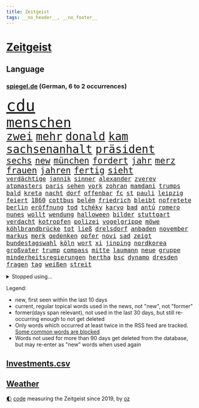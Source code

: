 ```yaml
---
title: Zeitgeist
tags: __no_header__, __no_footer__
---
```


# [Zeitgeist](https://oliz.io/zeitgeist/)

## Language

<h3><a href="https://www.spiegel.de" target="_blank">spiegel.de</a> (German, 6 to 2 occurrences)</h3>
<p style="font-family:monospace">
<span style="font-size:32pt"><a href="news_links.html#cdu" class="current">cdu</a></span>
<br>
<span style="font-size:27pt"><a href="news_links.html#menschen" class="current">menschen</a></span>
<br>
<span style="font-size:22pt"><a href="news_links.html#zwei" class="current">zwei</a></span>
<span style="font-size:22pt"><a href="news_links.html#mehr" class="current">mehr</a></span>
<span style="font-size:22pt"><a href="news_links.html#donald" class="current">donald</a></span>
<span style="font-size:22pt"><a href="news_links.html#kam" class="current">kam</a></span>
<span style="font-size:22pt"><a href="news_links.html#sachsenanhalt" class="current">sachsenanhalt</a></span>
<span style="font-size:22pt"><a href="news_links.html#präsident" class="current">präsident</a></span>
<br>
<span style="font-size:17pt"><a href="news_links.html#sechs" class="current">sechs</a></span>
<span style="font-size:17pt"><a href="news_links.html#new" class="current">new</a></span>
<span style="font-size:17pt"><a href="news_links.html#münchen" class="current">münchen</a></span>
<span style="font-size:17pt"><a href="news_links.html#fordert" class="current">fordert</a></span>
<span style="font-size:17pt"><a href="news_links.html#jahr" class="current">jahr</a></span>
<span style="font-size:17pt"><a href="news_links.html#merz" class="current">merz</a></span>
<span style="font-size:17pt"><a href="news_links.html#frauen" class="current">frauen</a></span>
<span style="font-size:17pt"><a href="news_links.html#jahren" class="current">jahren</a></span>
<span style="font-size:17pt"><a href="news_links.html#fertig" class="current">fertig</a></span>
<span style="font-size:17pt"><a href="news_links.html#sieht" class="current">sieht</a></span>
<br>
<span style="font-size:12pt"><a href="news_links.html#verdächtige" class="current">verdächtige</a></span>
<span style="font-size:12pt"><a href="news_links.html#jannik" class="current">jannik</a></span>
<span style="font-size:12pt"><a href="news_links.html#sinner" class="current">sinner</a></span>
<span style="font-size:12pt"><a href="news_links.html#alexander" class="current">alexander</a></span>
<span style="font-size:12pt"><a href="news_links.html#zverev" class="current">zverev</a></span>
<span style="font-size:12pt"><a href="news_links.html#atpmasters" class="new">atpmasters</a></span>
<span style="font-size:12pt"><a href="news_links.html#paris" class="current">paris</a></span>
<span style="font-size:12pt"><a href="news_links.html#sehen" class="current">sehen</a></span>
<span style="font-size:12pt"><a href="news_links.html#york" class="current">york</a></span>
<span style="font-size:12pt"><a href="news_links.html#zohran" class="current">zohran</a></span>
<span style="font-size:12pt"><a href="news_links.html#mamdani" class="current">mamdani</a></span>
<span style="font-size:12pt"><a href="news_links.html#trumps" class="current">trumps</a></span>
<span style="font-size:12pt"><a href="news_links.html#bald" class="current">bald</a></span>
<span style="font-size:12pt"><a href="news_links.html#kreta" class="new">kreta</a></span>
<span style="font-size:12pt"><a href="news_links.html#nacht" class="current">nacht</a></span>
<span style="font-size:12pt"><a href="news_links.html#dorf" class="current">dorf</a></span>
<span style="font-size:12pt"><a href="news_links.html#offenbar" class="current">offenbar</a></span>
<span style="font-size:12pt"><a href="news_links.html#fc" class="current">fc</a></span>
<span style="font-size:12pt"><a href="news_links.html#st" class="current">st</a></span>
<span style="font-size:12pt"><a href="news_links.html#pauli" class="current">pauli</a></span>
<span style="font-size:12pt"><a href="news_links.html#leipzig" class="current">leipzig</a></span>
<span style="font-size:12pt"><a href="news_links.html#feiert" class="current">feiert</a></span>
<span style="font-size:12pt"><a href="news_links.html#1860" class="current">1860</a></span>
<span style="font-size:12pt"><a href="news_links.html#cottbus" class="current">cottbus</a></span>
<span style="font-size:12pt"><a href="news_links.html#belém" class="current">belém</a></span>
<span style="font-size:12pt"><a href="news_links.html#friedrich" class="current">friedrich</a></span>
<span style="font-size:12pt"><a href="news_links.html#bleibt" class="current">bleibt</a></span>
<span style="font-size:12pt"><a href="news_links.html#nofretete" class="new">nofretete</a></span>
<span style="font-size:12pt"><a href="news_links.html#berlin" class="current">berlin</a></span>
<span style="font-size:12pt"><a href="news_links.html#eröffnung" class="current">eröffnung</a></span>
<span style="font-size:12pt"><a href="news_links.html#tod" class="current">tod</a></span>
<span style="font-size:12pt"><a href="news_links.html#tchéky" class="new">tchéky</a></span>
<span style="font-size:12pt"><a href="news_links.html#karyo" class="new">karyo</a></span>
<span style="font-size:12pt"><a href="news_links.html#bad" class="current">bad</a></span>
<span style="font-size:12pt"><a href="news_links.html#antú" class="new">antú</a></span>
<span style="font-size:12pt"><a href="news_links.html#romero" class="current">romero</a></span>
<span style="font-size:12pt"><a href="news_links.html#nunes" class="new">nunes</a></span>
<span style="font-size:12pt"><a href="news_links.html#wollt" class="current">wollt</a></span>
<span style="font-size:12pt"><a href="news_links.html#wendung" class="current">wendung</a></span>
<span style="font-size:12pt"><a href="news_links.html#halloween" class="current">halloween</a></span>
<span style="font-size:12pt"><a href="news_links.html#bilder" class="current">bilder</a></span>
<span style="font-size:12pt"><a href="news_links.html#stuttgart" class="current">stuttgart</a></span>
<span style="font-size:12pt"><a href="news_links.html#verdacht" class="current">verdacht</a></span>
<span style="font-size:12pt"><a href="news_links.html#kotropfen" class="new">kotropfen</a></span>
<span style="font-size:12pt"><a href="news_links.html#polizei" class="current">polizei</a></span>
<span style="font-size:12pt"><a href="news_links.html#vogelgrippe" class="new">vogelgrippe</a></span>
<span style="font-size:12pt"><a href="news_links.html#möwe" class="new">möwe</a></span>
<span style="font-size:12pt"><a href="news_links.html#köhlbrandbrücke" class="new">köhlbrandbrücke</a></span>
<span style="font-size:12pt"><a href="news_links.html#tot" class="current">tot</a></span>
<span style="font-size:12pt"><a href="news_links.html#ließ" class="current">ließ</a></span>
<span style="font-size:12pt"><a href="news_links.html#drelsdorf" class="new">drelsdorf</a></span>
<span style="font-size:12pt"><a href="news_links.html#anbaden" class="new">anbaden</a></span>
<span style="font-size:12pt"><a href="news_links.html#november" class="current">november</a></span>
<span style="font-size:12pt"><a href="news_links.html#markus" class="current">markus</a></span>
<span style="font-size:12pt"><a href="news_links.html#merk" class="new">merk</a></span>
<span style="font-size:12pt"><a href="news_links.html#gedenken" class="current">gedenken</a></span>
<span style="font-size:12pt"><a href="news_links.html#opfer" class="current">opfer</a></span>
<span style="font-size:12pt"><a href="news_links.html#novi" class="new">novi</a></span>
<span style="font-size:12pt"><a href="news_links.html#sad" class="new">sad</a></span>
<span style="font-size:12pt"><a href="news_links.html#zeigt" class="current">zeigt</a></span>
<span style="font-size:12pt"><a href="news_links.html#bundestagswahl" class="current">bundestagswahl</a></span>
<span style="font-size:12pt"><a href="news_links.html#köln" class="current">köln</a></span>
<span style="font-size:12pt"><a href="news_links.html#wort" class="current">wort</a></span>
<span style="font-size:12pt"><a href="news_links.html#xi" class="current">xi</a></span>
<span style="font-size:12pt"><a href="news_links.html#jinping" class="current">jinping</a></span>
<span style="font-size:12pt"><a href="news_links.html#nordkorea" class="current">nordkorea</a></span>
<span style="font-size:12pt"><a href="news_links.html#großvater" class="current">großvater</a></span>
<span style="font-size:12pt"><a href="news_links.html#trump" class="current">trump</a></span>
<span style="font-size:12pt"><a href="news_links.html#compass" class="new">compass</a></span>
<span style="font-size:12pt"><a href="news_links.html#mitte" class="current">mitte</a></span>
<span style="font-size:12pt"><a href="news_links.html#laumann" class="current">laumann</a></span>
<span style="font-size:12pt"><a href="news_links.html#neue" class="current">neue</a></span>
<span style="font-size:12pt"><a href="news_links.html#gruppe" class="current">gruppe</a></span>
<span style="font-size:12pt"><a href="news_links.html#minderheitsregierungen" class="new">minderheitsregierungen</a></span>
<span style="font-size:12pt"><a href="news_links.html#hertha" class="current">hertha</a></span>
<span style="font-size:12pt"><a href="news_links.html#bsc" class="current">bsc</a></span>
<span style="font-size:12pt"><a href="news_links.html#dynamo" class="new">dynamo</a></span>
<span style="font-size:12pt"><a href="news_links.html#dresden" class="current">dresden</a></span>
<span style="font-size:12pt"><a href="news_links.html#fragen" class="current">fragen</a></span>
<span style="font-size:12pt"><a href="news_links.html#tag" class="current">tag</a></span>
<span style="font-size:12pt"><a href="news_links.html#weißen" class="current">weißen</a></span>
<span style="font-size:12pt"><a href="news_links.html#streit" class="current">streit</a></span>
</p>
<details>
<summary>Stopped using...</summary>
<p class="former" style="font-size:12pt">
situation(1837) alternativen(1836) echte(1836) kehrt(1835) kriminellen(1835) vergeben(1835) wunsch(1835) ausgesprochen(1834) verantworten(1834) einzelne(1833) jüngsten(1833) arsenal(1832) begründung(1832) gefährlichen(1832) hinterher(1832) polizist(1832) studierende(1832) befürchtet(1831) dokumente(1831) englische(1831) beschluss(1830) bundesländer(1830) hintergründe(1830) strafen(1830) dachte(1829) deutlichen(1829) rückschlag(1829) verhaftet(1829) gefährlicher(1828) material(1828) nationen(1828) gehalten(1827) nürnberg(1827) rheinlandpfalz(1827) sicherheitsbehörden(1827) superstar(1827) anteil(1826) nominiert(1826) philippinen(1826) sports(1826) autobahn(1825) greifen(1825) großbritanniens(1825) verschwunden(1825) 300(1824) senkt(1824) spott(1824) stärke(1824) teilnehmen(1824) wiederholt(1824) 33(1823) altes(1823) dementiert(1823) drastisch(1823) dreimal(1823) trennen(1822) veranstalter(1822) absage(1821) endgültig(1821) massive(1821) verbindet(1821) annalena(1819) baerbock(1819) sendung(1816) belegen(1814) affäre(1813) konkrete(1812) konsum(1812) behalten(1809) einschränkungen(1809) herz(1808) schrecken(1805) katholischen(1804) gelandet(1803) wachsen(1801) holte(1798) hafen(1797) thüringer(1793) schützt(1789) staatlichen(1784) ausgetragen(1777) einblicke(1776) rache(1767) berichtete(1735) konservative(1670) strecken(1669) interessen(1634) militärische(1625) 38(1600) ohnehin(1564) cup(1557) kuriose(1524) universität(1498) mike(1494) worum(1481) unserem(1416) schloss(1405) spielern(1366) verbessern(1355) emotionalen(1349) stabil(1321) heiß(1265) schlamm(1256) lob(1221) sexuell(1221) deutsch(1205) trans(1198) erdbeben(1191) revolution(1175) studieren(1162) auseinander(1137) fliegt(1112) hit(1102) versehen(1098) kohl(1093) rückstand(1088) jüdische(1061) redet(1061) steigern(1039) flogen(1037) praxis(1025) kongo(1021) jung(1018) heimische(1017) springen(1007) wand(1001) zwingt(998) liebt(994) verdächtigt(994) richtigen(980) schöner(980) vermeintliche(977) uefa(974) loswerden(967) duisburg(956) hamilton(956) lewis(956) vereinten(954) zogen(953) emotionen(930) wohnen(925) helmut(914) court(900) arabischen(890) vergeltung(889) auswirken(881) schlagabtausch(871) open(866) herkunft(859) klassiker(849) schuldenbremse(845) stellvertretende(845) basis(844) auswahl(837) schmidt(831) erderwärmung(822) stockt(821) nahostkonflikt(819) sicherheitsmaßnahmen(816) service(807) dich(795) dauerte(788) verkehrsunfall(782) anläuft(762) besserung(759) auftritte(758) demokratischen(754) comedian(751) belästigt(749) eustaaten(749) ausbruch(748) hinterlässt(737) gerechnet(736) versuche(732) nominierung(729) damaskus(717) 1990(716) reagierten(714) via(709) bereiten(708) beschuldigte(693) ruanda(685) dorthin(665) landung(660) viertelfinale(658) huthimiliz(650) gleichberechtigung(641) spannend(635) sächsische(631) verwehrt(627) spiegelredakteur(625) finanzielle(623) rundfunk(619) wütet(591) scheidung(588) wirtschaftskrise(587) stewart(585) möglichkeit(584) superstars(584) fotografiert(582) kreativ(581) vertritt(575) jeff(574) marihuana(571) kulissen(566) boss(564) tennisspielerin(561) spielten(559) entlassung(555) mögliches(553) set(552) elefanten(549) brände(540) akteure(538) kontrollen(537) flut(529) dänische(527) jessica(527) 21jährige(522) verdachtsfall(518) enorme(517) gewachsen(516) besitzt(514) perfekt(513) gemessen(504) feinde(494) ereignisse(492) /(489) lösungen(489) einrichtungen(482) urteile(482) vielfalt(481) 24jähriger(477) bürgerinnen(474) strategien(474) wachsende(473) kontinent(471) jährlich(462) verkörpert(459) überprüft(458) entsprechenden(453) merkt(448) unsicherheit(448) konkret(443) bundesnetzagentur(442) ahmed(436) zögern(434) lka(433) entlassungen(424) kurzzeitig(423) todesfälle(423) satiriker(422) punktet(419) besetzen(417) flüchtet(415) streichung(412) plattformen(411) usbürger(411) 2011(410) gewandt(400) ratlos(400) parteifreund(398) bruchteil(397) bundesrichter(394) gelangen(393) anzahl(392) einzelnen(392) tiefer(391) dreieinhalb(388) hadert(388) ehre(385) zeitung(384) jordanien(380) morgens(377) statements(377) söhne(377) psg(376) veranstaltungen(371) trends(366) eingelegt(363) harmlos(359) option(357) sprüchen(357) amtsantritt(356) ukrainepolitik(356) gebäuden(355) größeres(355) einflussnahme(354) meteorologen(354) bundesrat(350) joseph(344) ausgegeben(342) hauptdarsteller(342) unterschiedlichen(341) selbstbewusst(340) kliniken(339) pyrotechnik(339) zuschüsse(337) exchef(336) gefängnisstrafe(327) drohung(326) schuh(325) suspendiert(320) wecken(318) delegation(317) rahmen(315) ministerien(312) begehrt(311) grundsatz(308) spurensuche(301) disney+(298) absolut(294) bußgelder(294) spotify(293) bauern(292) entsprechendes(292) übergangsregierung(292) absetzung(291) freigegeben(291) verlockend(291) emma(290) solch(290) adolf(289) dreh(289) bot(288) bip(287) erwartete(287) usunternehmen(287) milliardenschwere(286) pfarrer(286) gazakriegs(285) grünes(285) alsharaa(282) vorbereitung(281) kauflaune(280) verlängern(277) schauspielers(276) johanna(272) massiver(272) bundesagentur(270) bangkok(269) teslachefs(266) trauerfeier(265) uran(265) abgeschaltet(264) atomkraftwerk(264) heidelberg(262) firewall(259) unschuldig(258) aufbau(257) manuela(257) rosa(257) dekret(255) posts(254) unterrichtet(252) spannung(251) agentur(249) gerückt(249) berlinerin(247) gelaufen(246) ausschließen(243) auszuschließen(241) schranken(241) schärfer(241) transparenz(241) uszölle(241) barcelonas(239) adipositas(238) hohem(238) voice(238) oper(237) runter(237) liveanalyse(236) wimbledon(233) intendant(231) lebten(231) zimmermann(231) griechischen(229) supreme(229) verwaltung(229) #metoo(228) kassel(227) landesweit(226) parteifreunde(226) forscherteam(224) leistungen(224) monaco(223) reichsbürgergruppe(223) g(221) onlinehändler(221) generäle(220) salzburg(219) river(218) rückzieher(217) erschaffen(216) schwangere(216) flüssigkeit(215) hochrangige(214) hendrik(213) extremisten(212) verdammt(212) zecken(212) cent(211) beteiligte(208) formiert(208) wiederaufnahme(208) fauxpas(205) gesamte(205) schwesig(204) 13000(203) mancher(203) drohnenattacke(200) etat(200) kürzer(200) heimatschutzministerin(199) himmelskörper(199) tusk(199) gefüllt(197) alltags(196) gekippt(196) gott(196) stützpunkte(196) 18000(195) einreise(195) fremdverschulden(194) indes(193) kalender(193) autozulieferer(190) bezalel(190) smotrich(190) begriffe(189) boykott(189) disney(189) verabschiedete(189) abermals(188) ermordete(188) islam(188) anpassung(187) breite(187) memoiren(186) fahrräder(182) leinwand(182) ndr(182) ansagen(181) funktion(181) schalten(181) stich(181) harvard(180) aufreger(179) ermahnt(179) fernverkehr(179) schwäbischen(178) erfindet(177) explosionen(177) fossilen(177) ultrarechte(176) wenden(176) bremse(175) prognose(175) trockenheit(175) hitzewellen(174) hoffmann(173) netze(173) bergab(169) zorn(169) rädern(168) aufnahme(167) kriegsbeginn(167) witz(167) balearen(166) jk(166) rowling(166) batterien(165) entfremdet(164) regenfällen(164) hobby(163) großmutter(162) hackerangriff(162) laute(162) lebewesen(162) linienrichter(162) erfüllung(160) telegram(160) unionspolitiker(160) arten(159) scharfen(159) abgeschossen(158) lokal(157) handelsabkommen(155) kremlsprecher(155) nordkoreas(155) telefonate(155) wednesday(155) 12000(154) csd(154) genozid(154) heikle(154) wichtigster(154) italienischer(153) jahrzehnt(153) religion(153) aggressiver(152) bedankt(152) krankenwagen(152) usjustizministerium(152) blackout(151) carey(151) erholen(151) hinterfragt(151) mariah(151) nordamerika(151) schnellere(151) summer(151) außergewöhnlichen(150) christliche(150) packt(150) routen(150) erweist(149) verdrängen(149) hatz(148) mahmoud(148) saporischschja(148) türmen(148) unternimmt(148) netzwerken(147) schutzmaßnahmen(147) abc(146) einstufung(146) hektar(146) irgendwie(145) spdkandidatin(145) theorien(145) befördern(144) krah(144) fußballtrainer(142) weiblicher(142) 103(141) norddeutschland(141) schlangen(141) wanderung(140) ältesten(140) historikerin(139) promis(139) teamchef(139) verivox(139) vorgaben(139) ansage(138) exkanzler(138) kampfjet(138) passierte(137) reichsbürger(137) schwerdtner(137) nationalistische(136) spionageverdacht(136) chefsache(135) mieter(135) regionalverkehr(135) unterdrücken(135) cool(134) miene(134) sparpläne(134) öffentlichrechtliche(133) antwortet(132) fraglich(132) prominenz(132) syriens(132) variante(132) beanspruchen(131) vergessene(131) cover(130) exklusiven(128) exmitarbeiter(128) registriert(128) verzweifeln(128) iranischer(127) kneipen(127) wgzimmerpreise(127) wohnviertel(127) zwecke(127) timo(126) bahnverkehr(125) coco(125) ermordung(125) gauff(125) gegessen(125) ausbrechen(123) bienen(123) eingeklemmt(123) besorgniserregend(122) entspannte(122) fusion(122) patientin(122) stau(122) befürworten(121) heilbronn(121) plenarsaal(121) präsenz(121) verschüttet(121) koblenz(120) rückruf(120) schwingt(120) eröffnete(118) hellt(118) objekt(118) spezielles(118) stadien(118) mietpreisbremse(117) verbrauchern(117) autofahrerin(116) ökosystem(115) abwehr(114) championsleaguesieger(114) leistete(114) befanden(113) transfers(113) scharmützel(112) schilderte(112) stürmt(112) absichern(111) dogg(111) gelöscht(111) snoop(111) videospiel(111) camping(110) atomanlagen(109) lilly(107) dunkler(106) kontroverse(106) neffe(105) altersgrenze(104) altersgrenzen(104) bahnübergang(104) fäuste(104) geradezu(104) ferieninsel(103) anlegt(102) beordert(102) daily(102) eiskalt(102) harz(102) neunjährigen(102) sachbuch(102) ressort(101) kommandeur(100) partners(100) sergio(100) kriegskurs(99) verwandt(99) bewahren(97) dürren(97) oberleitung(97) schenkt(95) toll(95) santorini(94) angereichertes(92) furcht(92) geschäftsfrau(92) grenzübergang(92) nonnen(92) vorbildlich(92) musikalisch(91) niger(91) chefarzt(90) diva(90) kloster(90) linkenchefin(90) nationales(90) buenos(89) globus(89) look(89) matthäus(89) nachzahlungen(89) willkür(89) grandiose(88) militärkolonnen(88) trip(88) abzuholen(87) aitana(87) bonmatí(87) exfußballstar(87) gibt’s(87) beworfen(86) bundesrechnungshofs(86) gedanke(86) gmbh(86) tropische(86) verfassungsrichterin(86) abgestellte(85) bob(85) frachter(85) freihandelsabkommen(85) homo(85) jemens(85) knien(85) michelin(85) sapiens(85) invasive(84) lärmbelästigung(84) verknüpft(84) haushaltsplan(83) klagte(83) antisemitismusvorwürfen(82) einsätze(82) erlässt(82) gesetzesvorhaben(82) gewalttäter(82) juristin(82) populistische(82) rohstoff(82) wegfall(82) windböen(82) bibliotheken(81) braff(81) nils(81) plagiatsvorwürfen(81) relevant(81) scrubs(81) sofortige(81) anträgen(80) beth(80) geldsorgen(80) jakob(80) mr(80) emily(79) faktor(79) fanliebling(79) südküste(79) vorräte(79) bitcoin(78) hardliner(78) link(78) nichtig(78) nordwesten(78) prostituierten(78) schwermütig(78) usmoderator(78) verfassungsrichter(78) vorgeht(78) bewohnt(77) blaue(77) erkenne(77) fehlverhalten(77) generaldebatte(77) haushaltsdebatte(77) komplex(77) nachtzug(77) schmerzhaft(77) sondersitzung(77) virus(77) aufsichtsgremium(76) profifußballer(76) zollhammer(76) betraten(75) colbert(75) erstem(75) insasse(75) olympischen(75) pegel(75) verrat(75) kretschmer(74) singles(74) arbeitnehmern(73) golfer(73) kongos(73) praxen(73) richterkandidaten(73) sexualstraftäters(73) bundeskanzlers(72) drittes(72) schätzen(72) urlaubern(72) abgestürzten(71) bosch(71) darknet(71) entgegenwirken(71) entwischte(71) epsteinakten(71) grausam(71) gunn(71) megaprojekt(71) merke(71) nachbauen(71) superman(71) ähnlicher(71) antiisraelischer(70) date(70) forschungsstation(70) royale(70) 8000(69) angucken(69) flugzeugcrash(69) gewässern(69) margaret(69) nee(69) rauchentwicklung(69) thatcher(69) triumphierte(69) vermittelte(69) wuchs(69) enthüllen(68) fehlschlag(68) lutz(68) saftige(68) strahlkraft(68) weggesperrt(68) 73jährige(67) brandt(67) late(67) ultrarechten(67) 3900(66) 95(66) anfängt(66) emil(66) sharaa(66) achteinhalb(65) förster(65) halbjahr(65) lacher(65) svenja(65) taifun(65) tropensturm(65) unerwünschten(65) verkürzt(65) monatelanger(64) ransomware(64) spektakulärer(64) strategischen(64) titanic(64) baumgart(63) humorvoll(63) niemandsland(63) palästinenserstaates(63) raumfahrtbehörde(63) zeugnisse(63) freizeit(62) höre(62) lateinische(62) mainstream(62) massenanfall(62) schieben(62) strike(62) arbeitslosen(61) europarat(61) prada(60) professionellen(60) roben(60) spektakuläres(60) akzeptieren(59) glass(59) niedrigsten(59) unfallort(59) vergleichsportal(59) nutzern(58) thailands(58) umkehren(58) bookingcom(57) entlud(57) kugelbomben(57) löhne(57) peskow(57) silvester(57) wissenschaftliche(57) witzfigur(57) ausgleichen(56) drogenbande(56) gewürdigt(56) jian(56) römische(56) schwarzmarkt(56) techkonzern(56) umständlich(56) weitergereicht(56) windparks(56) 125(55) angelaufen(55) biss(55) cherson(55) heinrich(55) ramadan(55) reuß(55) ständiger(55) xiii(55) aires(54) ausspähung(54) bautzen(54) dortige(54) empfindlich(54) exstaatschef(54) geförderten(54) längste(54) verbrennen(54) vertraulicher(54) wahrheiten(54) afdmann(53) einladen(53) enkelin(53) gequält(53) kontrollierte(53) schwieriges(53) aalborg(52) andererseits(52) gärten(52) militärstützpunkt(52) spende(52) bauwerke(51) existiert(51) kigenerierten(51) maike(51) nationalpark(51) parteilose(51) rocksänger(51) schlimmste(51) werbefotos(51) bewegungen(50) heimlichen(50) kratzer(50) netzbetreiber(50) palästinas(50) topteams(50) vögeln(50) wohnort(50) alleinerziehende(49) hotelgäste(49) jimmy(49) kimmel(49) kinoleinwand(49) leichtathletikwm(49) mitgerissen(49) schönheitsideale(49) stattfand(49) aufgezeichnet(48) konzernspitze(48) ludwigsburg(48) schulweg(48) bitcoins(47) kommunalwahlen(47) leidenschaftlich(47) längerem(47) 47jährige(46) ausstellungen(46) geleistet(46) sparmaßnahme(46) abschottung(45) anwesenden(45) boomergeneration(45) dr(45) drogenpolitik(45) flugobjekte(45) inhaftierten(45) meeresforscher(45) münchnern(45) regierungsvertreter(45) todesfolge(45) usbericht(45) abgewinnen(44) autorennen(44) erschütterungen(44) linien(44) unterhaltsam(44) aufeinandertreffen(43) dient(43) leonie(43) schöne(43) umtreiben(43) vergiftetes(43) ausgang(42) bewältigt(42) bravo(42) einsteigen(42) gesundheitswesen(42) lastenrad(42) literaturpreis(42) mo(42) zusehen(42) blutgefäße(41) fossilien(41) jugendsprache(41) ostseeküste(41) ruhs(41) time(41) verlangten(41) versace(41) wörter(41) keeper(40) trumpgegner(40) weile(40) bulldogge(39) digitalisieren(39) kombiniert(39) oberbürgermeisterwahl(39) reservisten(39) saboteur(39) starts(39) witwe(39) rooney(38) strauchelt(38) neuordnung(37) seriöse(37) sklaverei(37) wundert(37) zod(37) ørsted(37) 29jährige(36) angelina(36) cook(36) exnationalspieler(36) hausfrau(36) jolie(36) vorkommen(36) zweijähriger(36) abzugeben(35) achtlos(35) benennt(35) catcalling(35) entsorgen(35) kurzurlaub(35) nachtleben(35) poltert(35) repertoire(35) wirkungslos(35) ägyptens(35) einfangen(34) herzustellen(34) scherzt(34) sogenanntes(34) sozialdemokrat(34) störten(34) einkauf(33) mechanismus(33) deutschrapper(32) festzustellen(32) figürchen(32) frischen(32) identifizieren(32) komiker(32) kunstwerke(32) samuel(32) scheiß(32) toniebox(32) unoexperten(32) israelpremier(31) landesverteidigung(31) newcastle(31) rtlshow(31) spanienrundfahrt(31) tech(31) alltägliche(30) angedeutet(30) commerzbank(30) ifogeschäftsklimaindex(30) schauspielstar(30) staatssekretär(30) unicredit(30) wortwahl(30) gewaltiger(29) gleitschirmflieger(29) hallervorden(29) kredit(29) krokodile(29) law(29) lufthansapiloten(29) motivierte(29) usplan(29) zusammenprall(29) beiträgt(28) berechnet(28) erschossenen(28) knotenpunkt(28) lud(28) politikers(28) schlusstag(28) strafbar(28) arizona(27) durchdringen(27) finanzgeschäften(27) fünfzigerjahre(27) geburtstagsfeier(27) ostseepipeline(27) seth(27) betrugsmaschen(26) böhmermann(26) chefredakteur(26) email(26) entgeht(26) pferden(26) potenziellen(26) potsdamer(26) rihanna(26) sanaa(26) spieltagen(26) armani(25) ausgenutzt(25) brutalen(25) dicken(25) giorgio(25) hensel(25) indian(25) paares(25) techfirmen(25) unbeliebter(25) entführte(24) hausarzt(24) oregon(24) anschluss(23) aufgeheizt(23) benachteiligt(23) floyd(23) fußballnationalspieler(23) karim(23) koalitionsstreit(23) promi(23) gpsstörungen(22) schlechthin(22) antifolterkonvention(21) bezüglich(21) brillierte(21) dachau(21) jaguar(21) kriegsminister(21) laster(21) rover(21) stromnetz(21) supermärkten(21) verbale(21) 02(20) martialisch(20) schwerwiegender(20) unovollversammlung(20) war's(20) überflutet(20) doha(19) fossiler(19) hamasführer(19) metier(19) niemandem(19) patel(19) 2012(18) anzuschnallen(18) einstufen(18) forschungsinstitute(18) lene(18) luftraums(18) pünktlich(18) quinn(18) schmiergeld(18) schwachem(18) talkshow(18) tiefpunkt(18) arme(17) eingefrorene(17) reformieren(17) abwasser(16) detroit(16) elmar(16) nikola(16) politikwissenschaftlerin(16) standstreifen(16) theveßen(16) usstadt(16) verkünden(16) wayne(16) überzeugen(16) armutsmigration(15) bestand(15) dirigent(15) eineinhalb(15) engel(15) feiertagen(15) kash(15) koffern(15) krankheitserreger(15) mahlzeit(15) stallorder(15) umsetzung(15) verwahrt(15) frühling(14) geschichtenerzähler(14) guterres(14) heidenheim(14) nordstreampipeline(14) slowenien(14) benfica(13) daviscupkapitän(13) dopingspielen(13) dänemarks(13) eigenschaften(13) tolerant(13) vorgehens(13) ausfälle(12) kimmels(12) kniefall(12) polizeikontrolle(12) sportverbände(12) wettbewerbsrechtlichen(12) 210(11) arbeitende(11) eingefroren(11) petra(11) usbotschafter(11) ussender(11) videokameras(11)
</p>
</details>
<p>Legend:
<ul>
<li><span class="new">new</span>, first seen within the last 10 days</li>
<li><span class="current">current</span>, regular topical words used in the news, not "new", not "former"</li>
<li><span class="former">former(days span relevant)</span>, not used in the last 30 days, but still re-occurring enough to not get deleted</li>
<li>Only words which occurred at least twice in the RSS feed are tracked. <a href="language/filters.py">Some common words are blocked</a></li>
<li>Words not used for more than 90 days get deleted from the database, but may re-enter as "new" words when used again</li>
</ul>
</p>

## [Investments](investments.html)[.csv](investments.csv)

## [Weather](weather.html)

<footer>
<a href="javascript:toggleTheme()" class="nav">🌓</a>
<a href="https://github.com/ooz/zeitgeist">code</a> measuring the Zeitgeist since 2019, by <a href="https://oliz.io">oz</a>
</footer>
